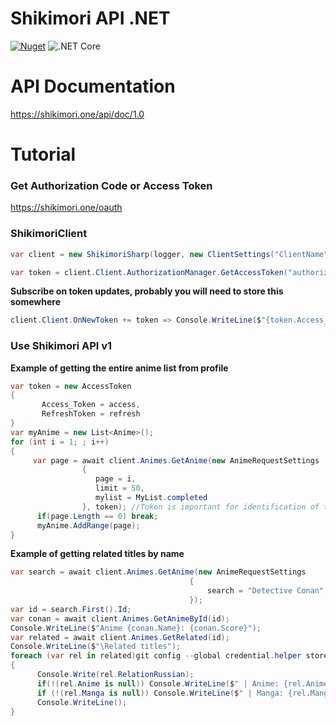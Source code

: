 # Shikimori API .NET

[![Nuget](https://img.shields.io/nuget/v/ShikimoriSharp)](https://www.nuget.org/packages/ShikimoriSharp/)
![.NET Core](https://github.com/JustRoxy/ShikimoriSharp/workflows/.NET%20Core/badge.svg)

# API Documentation
https://shikimori.one/api/doc/1.0

# Tutorial

### Get Authorization Code or Access Token
https://shikimori.one/oauth

### ShikimoriClient

```csharp
var client = new ShikimoriSharp(logger, new ClientSettings("ClientName", "ClientID", "ClientSecret"));
```

```csharp
var token = client.Client.AuthorizationManager.GetAccessToken("authorizationCode"); //If you need to convert authorization code to access token
```

**Subscribe on token updates, probably you will need to store this somewhere**
```csharp
client.Client.OnNewToken += token => Console.WriteLine($"{token.Access_Token}:{token.RefreshToken}");
```

### Use Shikimori API v1
**Example of getting the entire anime list from profile**
```csharp
var token = new AccessToken
{
       Access_Token = access,
       RefreshToken = refresh
}
var myAnime = new List<Anime>(); 
for (int i = 1; ; i++)
{
     var page = await client.Animes.GetAnime(new AnimeRequestSettings
                {
                   page = i,
                   limit = 50,
                   mylist = MyList.completed
                }, token); //Token is important for identification of the user
      if(page.Length == 0) break;
      myAnime.AddRange(page);
}

```
**Example of getting related titles by name**
```csharp
var search = await client.Animes.GetAnime(new AnimeRequestSettings
                                        {
                                            search = "Detective Conan"
                                        });
var id = search.First().Id;
var conan = await client.Animes.GetAnimeById(id);
Console.WriteLine($"Anime {conan.Name}: {conan.Score}");
var related = await client.Animes.GetRelated(id);
Console.WriteLine($"\Related titles");
foreach (var rel in related)git config --global credential.helper store
{
      Console.Write(rel.RelationRussian);
      if(!(rel.Anime is null)) Console.WriteLine($" | Anime: {rel.Anime.Name}");
      if (!(rel.Manga is null)) Console.WriteLine($" | Manga: {rel.Manga.Name}");
      Console.WriteLine();
}
```
